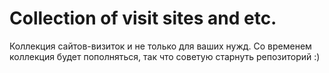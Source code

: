 # Collection of visit sites and etc.
Коллекция сайтов-визиток и не только для ваших нужд. Со временем коллекция будет пополняться, так что советую старнуть репозиторий :)
